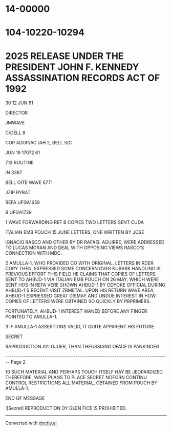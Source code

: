 # 14-00000
# 104-10220-10294
# 2025 RELEASE UNDER THE PRESIDENT JOHN F. KENNEDY ASSASSINATION RECORDS ACT OF 1992


30
12 JUN 61

DIRECTOR

JMWAVE

C/DELL 8

COP ADOP/AC /AH 2, BELL 3/C

JUN 19 17072 61

713
ROUTINE

IN 3367

BELL OITE WAVE 6771

JZIP RYBAT

REFA UFGA1659

B UFGA1739

1 WAVE FORWARDING REF B COPIES TWO LETTERS SENT CUDA

ITALIAN EMB POUCH 15 JUNE LETTERS, ONE WRITTEN BY JOSE

IGNACIO RASCO AND OTHER BY DR RAFAEL AGUIRRE, WERE ADDRESSED
TO LUCAS MORAN AND DEAL WITH OPPOSING VIEWS RASCO'S CONNECTION
WITH MDC.

2 AMULLA-1, WHO PROVIDED CO WITH ORIGINAL, LETTERS IN
RDER COPY THEN, EXPRESSED SOME CONCERN OVER KUBARK HANDLING
IS PREVIOUS EFFORT THIS FIELD HE CLAIMS THAT COPIES OF LETTERS
SENT TO AHBUD-1 VIA ITALIAN EMB POUCH ON 26 MAY, WHICH WERE
SENT HOS IN REFA VERE SHOWN AHBUD-1 BY ODYOKE OFFICIAL
DURING AHBUD-1'S RECENT VISIT ZRMETAL. UPON HIS
RETURN WAVE AREA, AHBUD-1 EXPRESSED GREAT DISMAY AND UNDUE INTEREST
IN HOW COPIES OF LETTERS WERE OBTAINED SO QUICKLY BY PBPRIMERS.

FORTUNATELY, AHBUD-1 INTEREST WANED BEFORE ANY FINGER POINTED
TO AMULLA-1.

3 IF AMULLA-1 ASSERTIONS VALID, IT QUITE APPARENT HIS FUTURE

SECRET

RAPRODUCTION AYLOJUER, THAN THEUSSIANG OFACE IS PANKINDER


-------------------------------------------------------------------------------- Page 2

10 SUCH MATERIAL AND PERHAPS TOUCH ITSELF HAY BE
JEOPARDIZED. THEREFORE, WAVE PLANS TO PLACE SECRET NOFORN CONTINU
CONTROL RESTRICTIONS ALL MATERIAL, OBTAINED FROM POUCH BY AMULLA-1.

END OF MESSAGE

![Secret]
REPRODUCTION ΟΥ GLEN FICE IS PROHIBITED.


---
Converted with [doctly.ai](https://doctly.ai)